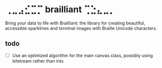 # ⢀⣀⣠⣊⣉⡉ brailliant ⢉⣑⣄⣀⡀
Bring your data to life with Brailliant: the library for creating beautiful, accessible sparklines and terminal images with Braille Unicode characters.




## todo

- [ ] Use an optimized algorithm for the main canvas class, possibly using bitstream rather than ints

